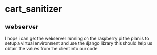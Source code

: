 # cart_sanitizer
## webserver
I hope i can get the webserver running on the raspberry pi
the plan is to setup a virtual environment and use the django library
this should help us obtain the values from the client into our code
 
